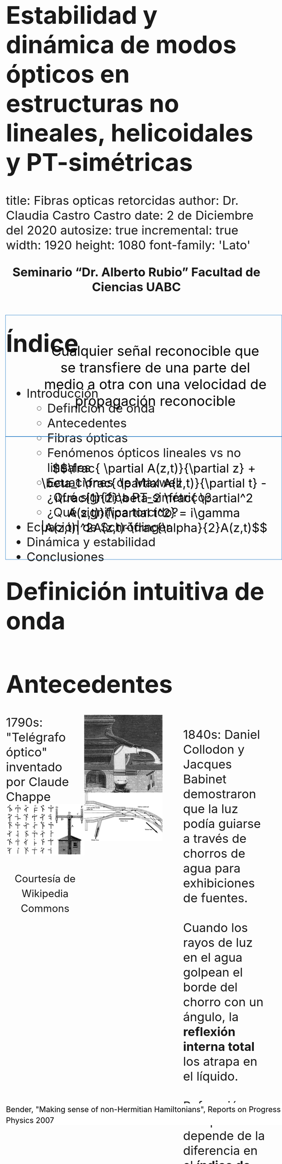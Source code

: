 <style>

.section .reveal .state-background {
   background: #ffffff;
   word-wrap: normal;
  -moz-hyphens: none;
}

.reveal h1, .reveal h2, .reveal h3 {
  word-wrap: normal;
  -moz-hyphens: none;
}

.section .reveal h1, 
.section .reveal h2,
.section .reveal h3,  
.section .reveal ul,
.section .reveal p {
   color: black;
   margin-top: 50px;
   text-align: center;
}

.midcenter {
    position: fixed;
    top: 50%;
    left: 50%;
}

.footer {
    color: black; 
    background: #ffffff;
    position: fixed; 
    top: 95%;
    text-align:left; 
    width:100%;
    font-size: 30px;
}

table {
  border: 1px solid black;
  text-align: center;
  border-bottom: 1px solid #ddd;
}

th {
  text-align: center;
}

tr {
  text-align: center;
}

td {
  text-align: center;
}


table.minimalistBlack {
    border: 3px solid #000000;
    width: 100%;
    text-align: center;
    border-collapse: collapse;
}

body{
  font-size: 40px;
}

</style>


<!-- foo 
Highlighting
bold
strong
orange <b style="color:#d95f02"> text </b>
green  <b style="color:#1b9e77"> text </b>
purple <b style="color:#d24693"> text </b>
red    <b style="color:#FF0000"> text </b>
blue   <b style="color:#0000FF"> text </b>

<p style = "font-size: 50px;">Definición de onda </p>

font-weight:bold;
-->

Estabilidad y dinámica de modos ópticos en estructuras no lineales, helicoidales y PT-simétricas 
=================================================
title: Fibras opticas retorcidas
author: Dr. Claudia Castro Castro
date: 2 de Diciembre del 2020
autosize: true
incremental: true
width: 1920
height: 1080
font-family: 'Lato'


<p style="text-align:center; font-weight:bold">Seminario “Dr. Alberto Rubio” Facultad de Ciencias UABC </p>

<div class='footer'>
<center>
   Copyright Disclaimer: material is for educational purposes only under fair use.
</center>
</div>

Índice
==========================================================

<div style="float:left; width:100%">
<ul>
<li>
Introducción
    <ul>
      <li>Definición de onda</li>
      <li>Antecedentes</li>
      <li>Fibras ópticas</li>
      <li>Fenómenos ópticos lineales vs no lineales</li>   
      <li>Ecuaciones de Maxwell</li>
      <li>¿Qué significa PT-simétrico?</li>
      <li>¿Qué significa torcido?</li>
    </ul>
</li>
<li>Ecuación de Schrödinger </li>
<li>Dinámica y estabilidad</li>
<li>Conclusiones</li>
</ul>
</div>


Definición intuitiva de onda 
========================================================

<div style="border: 1px solid blue;border-color:#287EC7; color:black;position: fixed; top:30%; text-align:center;left:5%;padding:1em; font-size: 45px" class="fragment">
<ul style="list-style-type:none;">
Cualquier señal reconocible que se transfiere de una parte del medio a otra con una velocidad de propagación reconocible
</ul>
</div> 


<div class='footer'>
<small>Whitham, G. B., "Linear and nonlinear waves", Ed. John Wiley & Sons, 1974</small>
</div>


Antecedentes
========================================================

<div style="float:left; width:30%" class="fragment">
1790s: "Telégrafo óptico" inventado por Claude Chappe 
<img src="figs/telegrafooptico.jpeg" alt="Telegrafo optico y sus simbolos"><div style="float:center; width:100%">
</div>
<p style="text-align:center">
<small>Courtesía de Wikipedia Commons </small>
</p>
</div>

<div style="float:left; width:30%" class="fragment">
<img src="figs/fountain.png" alt="Luz guida en chorros de agua"><div style="float:center; width:100%">
</div>
</div>


<div style="float:left; width:40%">
<ul style="list-style-type:none;">
<li> 1840s: Daniel Collodon y Jacques Babinet demostraron que la luz podía guiarse a través de chorros de agua para exhibiciones de fuentes.
</li>
<li></br>
Cuando los rayos de luz en el agua golpean el borde del chorro con un ángulo, la <strong>reflexión interna total</strong> los atrapa en el líquido.
</li>

<li></br>
Refracción en la superficie depende de la diferencia en el <strong>índice de refracción</strong>; cuanto mayor es la diferencia, más refracción
</li>
</ul>
</div>

<div class='footer'>
<small>Hecht, J. City of Light: The Story of Fiber Optics
Oxford University Press, 1999</small>
</div>


Reflexión interna total (TIR)
========================================================

<div style="float:left; width:100%">
<ul style="list-style-type:none;">
<li> 
Es un efecto secundario de la <i>refracción</i>, la curvatura de la luz que pasa de un material transparente a otro.
</li>
</ul>
</div>

<div style="float:left; width:50%" class="fragment">
<img src="figs/refraction_city_of_light.png" alt="Refraction de vidrio a aire"><div style="float:center; width:100%">
</div>
<p style="text-align:center">
<small>Courtesía de Hecht, J. City of Light: The Story of Fiber Optics, 1999</small>
</p>
</div>

<div style="float:left; width:50%">
<ul style="list-style-type:none;">
<li></br><strong>Índice de refracción</strong>
$$n=\frac{\text{velocidad de la luz en el vacio}}{\text{velocidad en el material}}$$
</li>
<li></br><strong>Ley de Snell</strong>
$$n_1 \sin{\theta_1} = n_2 \sin{\theta_2} $$
</li>
<li></br>Resposable por 
</li>
</ul>
</div>

<div style="float:left; width:10%;padding-left:5%" class="fragment">
<img src="figs/fresnel.JPG" alt="Lente de faro Fresnel"><div style="float:center; width:100%">
</div>
</div>

<div style="float:left; width:15%" class="fragment">
<img src="figs/lotus.jpeg" alt="Flor de loto de cristal"><div style="float:center; width:100%">
</div>
</div>

<div style="float:left; width:20%" class="fragment">
<img src="figs/diamond.jpg" alt="Total Internal Reflections in Diamond "><div style="float:center; width:100%">
</div>
<p style="text-align:center">
<small>Courtesía de Wikimedia Commons</small>
</p>
</div>


Reflexión interna total (TIR)
========================================================

<div style="float:left; width:100%">
<ul style="list-style-type:none;">
<li> 
</li>
</ul>
</div>

<div style="float:left; width:40%;font-size: 40px" class="fragment">
<img src="figs/totalinternalreflexion.png" alt="Luz guida en chorros de agua"><div style="float:center; width:100%">
</div>
<p style="text-align:center">
<small>Courtesía de Hecht, J. City of Light: The Story of Fiber Optics, 1999</small>
</p>
</div>


<div style="float:left; width:60%">
<ul>
<li> La luz que golpea la superficie casi directamente se refracta en el aire
</li>

<li>Hay un <b>ángulo crítico</b> donde no puede emerger al aire, se mide a partir de una línea llamada <b>normal</b> que es perpendicular a la superficie.
</li>
<li>Si $\theta_1 > \sin^{-1}\left(\frac{n_2}{n_1}\right)$ $\Rightarrow \sin \theta_2 > 1 \;\;(!)$
</li>
<li>
La luz fuera del ángulo crítico se refleja de nuevo en el cristal.
</li>
<li>ángulo crítico
$\theta_c = \sin^{-1}\left(\frac{n_2}{n_1}\right)$ existe solo cuando $n_2 < n_1$, entonces
TIR ocurre solo dentro del <b>medio con índice más alto</b>
</li>
</ul>
</div>

<div style="float:left; width:20%; padding-left:20%" class="fragment">
<img src="figs/tir_in_a_wine_glass.jpg" alt="Demonstration of Total-Internal-Reflection(TIR) in a wine glass"><div style="float:center; width:100%">
</div>
<p style="text-align:center">
<small>Courtesía de Keerthi, CC BY 4.0 via Wikimedia Commons</small>
</p>
</div>


Inicios de las fibras ópticas
========================================================

<div style="float:left; width:100%">
<ul>
<li>Generaciones de artesanos, inventores, ingenieros y científicos
desarrollaron la tecnología para hacer vidrio
</li>
  <ul>
  <li> Es <b>maleable</b> cuando está caliente, así como la <b>transparencia</b> del sólido, lo que lo ha convertido en un material atractivo.
  </li>
  <li> El ingrediente más importante del vidrio común es el dióxido de silicio, un mineral duradero conocido como <strong>Sílice/Silica</strong>.
  </li>
  </ul>
<li> 1930s: Heinrich Lamm (médico) primera persona conocida que ha demostrado la transmisión de imágenes a través de un arreglo de fibras ópticas
</li> 
  <ul>
  <li> Sin embargo, las fibras descubiertas transmitían imágenes de manera deficiente.
  </li>
  </ul>
<li>1950s: Van Heel y O'Brien recubren una fibra descubierta con un <b>material de índice menor</b> mantendría la TIR mientras protege la superficie óptica
</li>
<ul>
<li>Fibras revestidas de vidrio tenían una atenuación de aproximadamente un <b>decibel por metro (dB/m)</b>, lo que está bien para imágenes médicas, pero demasiado alto para comunicaciones.
</li>
</ul>
</ul>
</div>

<div class='footer'>
<small>Hecht, J. City of Light: The Story of Fiber Optics
Oxford University Press, 1999</small>
</div>





Características de las fibras ópticas
========================================================

<div style="float:left; width:35%" class="fragment">
<img src="figs/cable.jpg" alt="Esquema de fibra optica multi-nucleo"><div style="float:center; width:100%">
</div>
<p style="text-align:left">
<small>Courtesía de depositphotos.com</small>
</p>
</div>

<div style="float:left; width:30%" class="fragment">
<img src="figs/hexagonalarray.png" alt="Esquema de un arreglo 2D"><div style="float:center; width:100%"></div>
<p style="text-align:center">
<small>Pertsch et al. Nonlinearity and
disorder in fiber arrays. Physical
Review letters, 2004</small>
</p>
</div>

<div style="float:left; width:33%" class="fragment">
<img src="figs/array.png" alt="Esquema de un arreglo 2D"><div style="float:center; width:100%">
</div>
<p style="text-align:center">
<small>Joannopoulos et al. Photonic crystals: molding the flow of light. Princeton University Press, 2011.</small>
</p>
</div>


Características de las fibras ópticas
========================================================

<div style="float:left; width:33%" class="fragment">
<img src="figs/dielectric_fiber.png" alt="Esquema de fibra optica dielectric y el perfil de indices de refraccion"><div style="float:center; width:100%">
</div>
<p style="text-align:center">
<small>Agrawal G., Nonlinear fiber optics, Academic Press, 2013</small>
</p>
</div>


<div style="float:left; width:100%">
<ul style="list-style-type:none;">
<li> 
</li>
</ul>
</div>


Dispersión
========================================================

<div style="float:left; width:40%" class="fragment">
<img src="figs/waterdrop.jpg" alt="Gota que cae en agua"><div style="float:center; width:100%">
</div>
<p style="text-align:center">
<small>Cortesia de Pixabay </small>
</p>
</div>

 
<div style="float:left; width:60%">
<ul>
<li> Como cuando una piedra que cae en un estanque inmóvil produce ondas en la superficie del agua, eventualmente desaparecen y se desvanecen
</li>
<li>
Un rayo de luz puede extenderse cuando viaja a través de diferentes medios.
</li>
<li> La dispersión temporal y la difracción espacial se deben a la dependencia del índice de refracción de la frecuencia y la longitud de onda
</li>
<li>Ambos causan un ensanchamiento espacial y temporal de la luz.
</li>
</ul>
</div>


<div class='footer'>
<small>Yang J., "Nonlinear waves and nonintegrable systems", Ed. SIAM, 2010</small>
</div>



Ecuaciones de Maxwell
========================================================

La luz es una <b>onda electro-magnética</b> que consiste de un campo eléctrico  y un campo magnético oscilando a una tasa muy alta ($10^{14}$ Hz) viajando en el espacio con una dirección perpendicular a ambos campos vectoriales

<div style="float:left; width:30%">
<ul style="list-style-type:none;">
<li>
$$\begin{align}
\nabla\times\mathbf{E}=&-\frac{\partial\mathbf{B}}{\partial t}\\
\nabla\times\mathbf{H}=&\mathbf{J}+\frac{\partial\mathbf{D}}{\partial t}\\
\nabla\cdot\mathbf{D}=&\rho_{v}\\
\nabla\cdot\mathbf{B}=&0
\end{align}$$
</li>
</ul>
</div>

<div style="float:left; width:40%">
<ul style="list-style-type:none;">
<li> 
</br>$\mathbf{E}$ campo eléctrico [$V/m$]
</br>$\mathbf{B}$ densidad de flujo magnético [$T$]
</br>$\mathbf{H}$ campo magnético [$A/m$]
</br>$\mathbf{D}$ densidad de flujo eléctrico [$C/m^2$]
</br>$\mathbf{J}$ densidad de corriente eléctrica  [$A/m^2$]
</li>
</ul>
</div>

<div style="float:left; width:30%">
<ul style="list-style-type:none;">
<li></br> $\mathbf{D}=\varepsilon \mathbf{E}$
</br>$\mathbf{B}=\mu \mathbf{H}$
</br>$\mathbf{J}=\sigma \mathbf{E}$
</br></br>$\varepsilon= \varepsilon_0 \varepsilon_r$ dielectric permittivity
</br>$\mu= \mu_0 \mu_r$ permeability
</br>$\sigma$ electric conductivity
</li>
</ul>
</div>

<div style="float:left; width:100%">
<ul style="list-style-type:none;">
</ul>
</div>



<div style="float:left; width:100%">
<ul>
<h2>Ecuación de onda</h2>
<li>El campo vectorial eléctrico satisface la ecuación de onda
$$\nabla^2 \mathbf{E}(\mathbf{r},t)-\frac{1}{c^2}\frac{\partial^2 \mathbf{E}(\mathbf{r},t)
}{\partial t^2}=0$$
</li>
<li>T-simetría: ecuación es <strong>invariante</strong>  w. r. t. tiempo $t\rightarrow -t$
</li>
</ul>
</div>

<div class='footer'>
<small>Wartak, Computational photonics, Cambridge Univeristy Press, 2013</small>
</div>



Óptica lineal vs no lineal
========================================================

<div style="float:left; width:100%">
<ul style="list-style-type:none;">
<li><b style="color:#1b9e77"> Lineal </b>: las ondas electromagnéticas inducen una separación de las cargas en el material, es decir, una <i>polarización</i> $P_L$, la cual es <b style="color:#1b9e77">directamente proporcional</b> al campo eléctrico
$$P = \varepsilon_0 \chi^{(1)} E$$
donde   $\varepsilon_0$ es la <i>permitividad del vacío</i> y
$\chi^{(1)}$ es la constante de <i>susceptibilidad</i>.
</li>
</ul>
</div>

<div style="float:left; width:100%">
<ul>
<li> Interacción de la luz con la materia <b style="color:#1b9e77">no modifica</b> las propiedades de onda
</li>
<li>Ejemplos de fenómenos ópticos lineales:
</li>
</ul>
</div>


<div style="float:left; width:11%" class="fragment">
<img src="figs/cat.jpg" alt="Reflejo de un gato en un espejo"><div style="float:center; width:100%"></div>
<p style="text-align:center"><small>
Reflexión
</small></p>
</div>


<div style="float:left; width:14%" class="fragment">
<img src="figs/pencil.jpg" alt="Ejemplos de fenómenos ópticos lineales"><div style="float:center; width:100%">
</div>
<p style="text-align:center"><small>
Refracción
</small></p>
</div>



<div style="float:left; width:33%" class="fragment">
<img src="figs/photochomic-vs-transition-lenses.jpg" alt="Lentes photocromaticos"><div style="float:center; width:100%">
</div>
<p style="text-align:center"><small>
Photocromia
</small></p>
</div>


<div style="float:left; width:42%">
<ul style="list-style-type:none">
<li>$\diamond$ Linealidad es una suposición que solo es válida para <b style="color:#1b9e77">bajas intensidades</b>
</li>
<li></br>
</li>
<li>$\diamond$ Casi todos los materiales tienen algunos efectos no lineales si la fuente de luz solo es lo suficientemente potente  <b style="color:#d95f02">altas intensidades</b>
</li>
</ul>
</div>

<div class='footer'>
   <small>Agrawal G., Nonlinear fiber optics, Academic Press, 2013 </small>
</div>



Óptica no lineal
========================================================

<div style="float:left; width:100%">
<ul style="list-style-type:none;">
<li><b style="color:#d95f02">No lineal</b>: describe el comportamiento de la luz en medios  en   cual   el   componente   dieléctrico   de la <i>polarización</i> responde a la forma no lineal del campo eléctrico de la luz $E$
$$P=\varepsilon_0  \chi^{(1)}E + \varepsilon_0 \chi^{(2)}E^2 +  \varepsilon_0 \chi^{(3)}E^3+\dots$$
</li>
</ul>
</div>

<div style="float:left; width:100%">
<ul>
<li> 2nd order susceptibility $$\chi^{(2)} \approx 1.94\times10^{-12}\;m/V$$
</li>
<li> 3rd order susceptibility$$\chi^{(3)} \approx 3.78\times10^{-24}\;m^2/V^2$$
</li>
<li> Para fibras de <strong>sílice</strong> $SiO_2$ el effecto de segundo orden es despreciable
</li>
<li> $\chi^{(3)}$ está asociada al <strong>effecto Kerr</strong>
</li>
<li>Polarizacion total: lineal + no lineal 
$$P(\omega) = \varepsilon_0 \chi^{(1)}E(\omega)+3\varepsilon_0\chi^{(3)}|E(\omega)|^2E(\omega)  $$
</li>
<li>Effective susceptibility
$$\chi_{eff} = \chi^{(1)}+3\chi^{(3)}|E(\omega)|^2 $$
</li>
<li>Está ligada al índice de refracción 
$$\bar{n} = 1+\chi^{(3)}=\bar{n}_0 +\bar{n}_2\;I$$
</li>
</ul>
</div>


Óptica no lineal: effecto Kerr 
========================================================
 

<div style="float:left; width:100%">
<ul style="list-style-type:none;">
<li> Descubierta por John Kerr en 1875
</li>
<li> Describe situaciones donde el índice de refracción depende de el campo eléctrico como 
$$\bar{n}(\omega, |E|^2)=\bar{n}_0(\omega) + \bar{n}_2(\omega)|E|^2$$
</li>
<li>Para sílice es $1.3\times10^{-22}\; m^2/V^2$
</li>
</ul>
</div>


Derivación de la ecuación de Schrödinger
========================================================

<div style="float:left; width:100%">
<ul style="list-style-type:none;">
<li>En medio Kerr el índice de refracción depende de la intensidad del campo eléctrico $I(t)$
$$\bar{n}(t)=\bar{n}_0 + \bar{n}_2 I(t), \;\;\;I(t)=2\bar{n}_0\varepsilon_0 c |A(z,t)|^2$$
</li>
<li> y 
$$E(z,t)=A(z,t)e^{i(\omega_0 t-\beta _0 z)}$$
</li>
<li>Aplicando transformada de Fourier del campo óptico
$$E(z,t)=\int_{-\infty}^{\infty} \tilde{E}(z,\omega)e^{i(\omega t - \beta z)} \;d\omega$$
</li>
<li>Considerar la expansion de Taylor de la constante de propagación
$$\beta(\omega) = \beta_0 + \beta _1 (\omega - \omega_0 )+\frac{1}{2}\beta_2 (\omega - \omega_0)^2 + \Delta \beta_{NL}$$
</li>
<li>Sustituir
$$\begin{align}
E(z,t)=&e^{-i\beta_0 z}\int_{-\infty}^{\infty} \tilde{E}(z,\omega)e^{i\omega t - i\beta_1 z \Delta \omega - i\frac{1}{2}\beta_2 z \Delta \omega^2-iz\Delta\beta_{NL} } \;d(\Delta\omega)\\
=&e^{i(\omega_0t-\beta_0 z)}\int_{-\infty}^{\infty} \tilde{E}(z,\omega_0 +\Delta \omega)e^{it\Delta\omega-i\beta_1 z \Delta \omega - i\frac{1}{2}\beta_2 z \Delta \omega^2-iz\Delta\beta_{NL}} \;d(\Delta\omega)\\
\equiv&e^{i(\omega_0 t-\beta _0 z)} A(z,t)
\end{align}$$
</li>
</ul>
</div>

<div class='footer'>
<small>Wartak, "Computational photonics", Cambridge Univeristy Press, 2013</small>
</div>



Derivación de la ecuación de Schrödinger
========================================================

<div style="float:left; width:100%">
<ul style="list-style-type:none;">
<li> Hemos definido 
$$A(z,t) = \int_{-\infty}^{\infty} \tilde{E}(z,\omega_0 +\Delta \omega)e^{it\Delta\omega-i\beta_1 z \Delta \omega - i\frac{1}{2}\beta_2 z \Delta \omega^2-iz\Delta\beta_{NL}} \;d(\Delta\omega)
=\int_{-\infty}^{\infty} \tilde{E}(z,\omega_0 +\Delta \omega)e^{ig(z,t)} \;d(\Delta\omega)$$
</li>
<li> Derivar
$$\begin{align}
\frac{ \partial A(z,t)}{\partial t}  =&\int_{-\infty}^{\infty} \tilde{E}(z,\omega_0 +\Delta \omega)i\Delta \omega e^{ig(z,t)} \;d(\Delta\omega) \\
\frac{ \partial^2 A(z,t)}{\partial t^2}  =&\int_{-\infty}^{\infty} \tilde{E}(z,\omega_0 +\Delta \omega)(i\Delta \omega)^2 e^{ig(z,t)} \;d(\Delta\omega) \\
\frac{ \partial A(z,t)}{\partial z}  =&\int_{-\infty}^{\infty} \tilde{E}(z,\omega_0 +\Delta \omega)(-i\beta_1  \Delta \omega - i\frac{1}{2}\beta_2 \Delta \omega^2-i\Delta\beta_{NL}) e^{ig(z,t)} \;d(\Delta\omega) 
\end{align}$$
</li>
<li>Combinar
$$\frac{ \partial A(z,t)}{\partial z} +  \beta_1 \frac{ \partial A(z,t)}{\partial t} -i\frac{1}{2}\beta_2 \frac{ \partial^2 A(z,t)}{\partial t^2} =  \int_{-\infty}^{\infty} \tilde{E}(z,\omega_0 +\Delta \omega) \left[  ... \right]e^{ig(z,t)} \;d(\Delta\omega)$$
</li>
<li> La expresion en $[...]$ es $-i\bar{n}_2k_0 I$
</li>
<li>Entonces
$$\frac{ \partial A(z,t)}{\partial z} +  \beta_1 \frac{ \partial A(z,t)}{\partial t} -i\frac{1}{2}\beta_2 \frac{ \partial^2 A(z,t)}{\partial t^2} =  -i\bar{n}_2k_0I \int_{-\infty}^{\infty} \tilde{E}(z,\omega_0 +\Delta \omega) e^{ig(z,t)} \;d(\Delta\omega)$$
</li>
</ul>
</div>

<div class='footer'>
<small>Wartak, "Computational photonics", Cambridge Univeristy Press, 2013</small>
</div>


Derivación de la ecuación de Schrödinger
========================================================

<div style="float:left; width:100%">
<ul style="list-style-type:none;">
<li>
</li>
<li>Entonces
$$\frac{ \partial A(z,t)}{\partial z} +  \beta_1 \frac{ \partial A(z,t)}{\partial t} -i\frac{1}{2}\beta_2 \frac{ \partial^2 A(z,t)}{\partial t^2} =  -i\bar{n}_2k_0 I \int_{-\infty}^{\infty} \tilde{E}(z,\omega_0 +\Delta \omega) e^{ig(z,t)} \;d(\Delta\omega)$$
</li>
<li>
$$``\qquad" \qquad =  -i\bar{n}_2k_0 I A(z,t)$$
</li>
<li> Por lo tanto 
</li>
</ul>
</div>


<div style="border: 1px solid blue;border-color:#287EC7; color:black;position: fixed; top:40%; text-align:center;left:5%;padding:1em;" class="fragment">
<ul style="list-style-type:none;">
<li>
$$\frac{ \partial A(z,t)}{\partial z} +  \beta_1 \frac{ \partial A(z,t)}{\partial t} -i\frac{1}{2}\beta_2 \frac{ \partial^2 A(z,t)}{\partial t^2} = i\gamma |A(z,t)|^2A(z,t)-\frac{\alpha}{2}A(z,t)$$
</li>
</ul>
</div> 


<div class='footer'>
<small>Wartak, Computational photonics, Cambridge Univeristy Press, 2013</small>
</div>


Ecuación discreta no lineal de Schrödinger (DNLS)
========================================================


<div style="float:left; width:100%">
<ul style="list-style-type:none;">
<li> 
Considere la dinámica de propagación en un arreglo <b>discreto</b> de fibras ópticas descrita por la ecuación discreta de Schrödinger no lineal (DNLS)
$$\begin{equation}\label{eq:DNLSE}
i \frac{dc_n}{dz} =  \epsilon_n c_n  - k(c_{n+1}+c_{n-1}) + \sigma|c_n|^2c_n,
\end{equation}$$
</li>
<li>$c_n$: amplitudes complejas,  en el sitio $n$, que dependen de la dirección de la variable de propagación $z\in\mathbb{R}$
</br>$k$: fuerza uniforme de acoplamiento con el vecino más cercano
</br>$\epsilon_n$: perfil de índice de refracción in-situ
</br>$\sigma$: fuerza de no linealidad
</li>
<li>$\diamond$ El hamiltoniano que da lugar a las ecuaciones de movimiento viene dado por la ecuación
$$\begin{equation}\label{eq:hamiltonian}
H_D = \sum_n \epsilon_n|c_n|^2 + \frac{\sigma}{2}|c_n|^4 - k\left(c_{n+1}c_n^*+c^*_{n+1}c_n  \right).
\end{equation}$$
</li>
<li>Configuración ideal de guías de ondas ópticas idénticas, donde $\epsilon_n$ es una constante fija $\epsilon$.
</li>
</ul>
</div>


<div style="float:left; width:60%;padding-left:20%" class="fragment">
<img src="figs/flatarray.png" style="width:100%" alt="Surface with positive orientation"><div style="float:left; width:100%">
</div>
<p style="text-align:center"><small>
Representación esquemática de un arreglo de guías de ondas ópticas planar. $r_n$ es el radio de cada núcleo en particular
</small></p>
</div>


Parity-Time (PT) simetría
========================================================

<div style="float:center; width:100%">
<ul style="list-style-type:none;">
<li>
<table style="font-size: 40px; width: 100%; text-align: center; " class="minimalistBlack">
<tr>
  <th>Quantum Mechanics</th>
  <th>Optics</th>
</tr>
<tr>
  <td>Schrödinger equation</td>
  <td>Paraxial equation</td>
</tr>
<tr>
  <td>$i\hslash\frac{\partial\Psi}{dt}+\frac{h^{2}}{2m}\frac{\partial^{2}\Psi}{\partial x^{2}}-V\left(x\right)\Psi=0$</td>
  <td>$i\lambda\frac{\partial E}{\partial z}+\frac{\lambda^{2}}{2}\frac{\partial^{2}E}{\partial x^{2}}+n\left(x\right)E=0$</td>
</tr>
<tr>
  <td>time </td> <td>propagation distance</td>
</tr>
<tr>
  <td>$t$</td>  <td>$z$</td>
</tr>
<tr>
  <td>Plank's constant </td> <td>Wavelength</td>
</tr>
<tr>
  <td>$\hslash$</td>  <td>$\lambda=\frac{1}{k}$</td>
</tr>
<tr>
  <td>Probability amplitude </td> <td>Electric field envelope</td>
</tr>
<tr>
  <td>$\Psi\left(x,t\right)$</td>  <td>$E\left(x,z\right)$</td>
</tr>
<tr>
  <td>Complex potential</td> <td>Complex refraction</td>
</tr>
<tr>
  <td>$V\left(x\right)=V_{R}\left(x\right)+iV_{I}\left(x\right)$</td>  <td>$n\left(x\right)=n_{R}\left(x\right)+in_{I}\left(x\right)$</td>
</tr>
</table>
</li>
</ul>
</div>


Parity-Time (PT) simetría
========================================================

<div style="float:left; width:100%">
<ul style="list-style-type:none">
<li>Bender consideró si un sistema hamiltoniano mecánico cuántico con un potencial complejo puede tener un espectro real. 
</li>
<li><center>
P: $\hat{x}\rightarrow -\hat{x}\;$ y $\;\hat{p}\rightarrow -\hat{p}$</br>
T: $\hat{x}\rightarrow \hat{x}\;$, $\;\hat{p}\rightarrow -\hat{p}\;$, y  $\;i\rightarrow -i$ </center>
</br>$\hat{p}$: momentum operator.
</br>$\hat{x}$: space operator.
</li>
<li>
<p style="border:3px; border-style:solid; border-color:#287EC7; padding: 1em;"> <strong> Condición de PT-simetría</strong>
$$V(x) = V^*(-x)\qquad n(x)= n^*(-x)$$ 
</p>Esto se traduce en el potencial complejo cuya parte real es una función par mientras que la parte imaginaria es impar.
</li>
<li> $\circ$ Hamiltoniano PT-simétrico
<ul>
<li> Puede tener un eigen-espectro real
</li>
<li> Eigen-estados PT-simétricos puede que occurran para cierto régimen paramétrico
</ul>
</li>
</ul>
</div>


<div class='footer'>
<small>Bender, "Making sense of non-Hermitian Hamiltonians", Reports on Progress in Physics 2007</small>
</div>


Parity-Time (PT) simetría
========================================================

<div style="float:left; width:50%" class="fragment">
Sistemas ópticos acoplados convencionales y PT-simétricos. 
<img src="figs/nphys1515-f1.png"><div style="width:100%">
</div>
<p style="text-align:center"><small>Rüter et al., Nature Physics, 2010
</small></p>
</div>

<div style="float:left; width:32%" class="fragment">
Propagación del haz en dos guías de ondas PT-simétricas no lineales.
<img src="figs/ramezani_img.jpg" alt="Metasuperficie"><div style="float:center; width:100%">
</div>
<p style="text-align:center"><small> Ramezani et al. PR A 2010
</small></p>
</div>

<div style="float:left; width:50%;padding-left:20%" class="fragment">
Dispersor recubierto con una metasuperficie ultrafina con pérdida y ganancia equilibradas. 
<img src="figs/invisibility.jpg" alt="Metasuperficie"><div style="float:center; width:100%">
</div>
<p style="text-align:center"><small>Sounas et al., Phys. Rev. Applied 2015
</small></p>
</div>


Fibras  multi-núcleo no lineal PT-simétricas
========================================================

<div style="float:left; width:100%">
<ul style="list-style-type:none;">
<li> Considere la dinámica de propagación del haz en una fibra discreta de múltiples núcleos de $N$ sitios dispuestos igualmente espaciados en un anillo de radio $R_0$ donde cada núcleo tiene un radio $r_0$, descrito por las ecuaciones de modos acoplados
Dinámica de propagación en una matriz discreta de fibras ópticas descrita por la ecuación discreta de Schrodinger no lineal (DNLS)
$$i\frac{{dc_{n}}}{dz}=k\left(c_{n+1}+c_{n-1}\right)+i\gamma_{n}c_{n}+\sigma|c_{n}|^{2}c_{n}$$
</li>
<li>$c_n$: representa amplitudes complejas,  en el sitio $n$, que dependen de la dirección de la variable de propagación $z\in\mathbb{R}$
</br>$k$: fuerza uniforme del acoplamiento con el vecino más cercano
</br>$\gamma_n$:tasa de <b style="color:blue">ganancia</b> óptica (${\color{blue} {\gamma_n>0}}$) o <b style="color:gray">pérdida</b> (${\color{gray} {\gamma_n<0}}$)

</li>
</ul>
</div>


<div style="float:left; width:50%;padding-left:25%" class="fragment">
<img src="figs/diagram.jpg" alt="Esquema de una fibra optica torcida"><div style="float:center; width:100%">
</div>
<p style="text-align:center"><small>Esquema de fibra óptica multi-core PT-simétrica
</small></p>
</div>




Fibras  multi-núcleo no lineal helicoidal PT-simétricas
========================================================

<div style="float:left; width:100%">
<ul style="list-style-type:none;">
<li> Considere la dinámica de propagación del haz en una fibra discreta de múltiples núcleos de $N$ sitios dispuestos igualmente espaciados en un anillo de radio $R_0$ donde cada núcleo tiene un radio $r_0$, descrito por las ecuaciones de modos acoplados
Dinámica de propagación en una matriz discreta de fibras ópticas descrita por la ecuación discreta de Schrodinger no lineal (DNLS)
$$i\frac{{dc_{n}}}{dz}=k\left({\color{orange} {e^{-i\phi}}}c_{n+1}+{\color{orange} {e^{i\phi}}}c_{n-1}\right)+i\gamma_{n}c_{n}+\sigma|c_{n}|^{2}c_{n}$$
</li>
<li>$c_n$: representa amplitudes complejas,  en el sitio $n$, que dependen de la dirección de la variable de propagación $z\in\mathbb{R}$
</br>$k$: fuerza uniforme del acoplamiento con el vecino más cercano

</br>$\gamma_n$: tasa de <b style="color:blue">ganancia</b> óptica (${\color{blue} {\gamma_n>0}}$) o <b style="color:gray">pérdida</b> (${\color{gray} {\gamma_n<0}}$)
</br> $\phi$: <b style="color:#d95f02">Peierls phase</b>
</li>
</ul>
</div>


<div style="float:left; width:50%;padding-left:25%" class="fragment">
<img src="figs/twisted_multicore.png" alt="Esquema de una fibra optica torcida"><div style="float:center; width:100%">
</div>
<p style="text-align:center"><small>Esquema de fibra óptica helicoidal PT-simétrica
</small></p>
</div>

Ruptura de PT-simetría: caso lineal
========================================================

<div style="float:left; width:100%">
$$i\frac{{dc_{n}}}{dz}=k\left(^{-i\phi}c_{n+1}+^{i\phi}c_{n-1}\right)+i\gamma_{n}c_{n}$$
<ul>
<li>PT-simetría alternante $\gamma_n=(-1)^{n+1}\gamma$,  $\gamma=2.04$
<ul><li>Cambio de signo $\Leftrightarrow$ ganancia/perdida</li></ul>
</li>
<li>Condiciones de frontera periódicas $c_{n + N} = c_n$</li>
<li>Otros valores usados $\sigma=0$, $n_s=1.552$, $R_0=8\mu m$, $\lambda=980nm$, $r_0=0.91R_0$</li>
</ul>
</div>

<div style="float:left; width:70;padding-left:15%" class="fragment">
Observe the PT-symmetry breaking induced by the twist of the fiber.
<img src="figs/linear6PTcase.png" alt="Esquema de una fibra óptica torcida"><div style="float:center; width:100%">
</div>
<p style="text-align:center"><small>Longhi S., PT phase control in circular multi-core fibers. Optics letters, 2016.
</small></p>
</div>

<div style="float:left; width:100%">
<ul style="list-style-type:none;">
<li>Cuando se tuerce por un ángulo de $\phi =\pi/6$ se volve inestable :(
</li>
</ul>
</div>



No lineal pero conservado
========================================================
$$i\frac{{dc_{n}}}{dz}=k\left(e^{-i\phi}c_{n+1}+e^{i\phi}c_{n-1}\right)+{\color{gray} {i\gamma_{n}c_{n}}}+\sigma|c_{n}|^{2}c_{n}$$
con $\gamma_n =0$
<div style="float:left; width:100%">
<ul>
<li>If we make the transformation $c_n = a_n(z)e^{i\varphi_ n}$, $\varphi_ {n+1} −\varphi_n= \phi$</li>
<li>The equations for $a_n$ are
those of the classical uniform array, but now the periodic boundary condition is modified to $a_{n+N} = a_n e^{ iN\varphi}$. 
</li>
<li>This transformation also shows in the Hamiltonian
$$H=\sum_{n=1}^N k \left( c_{n + 1} c_n^*e^{-i \phi} + c_n c^*_{n+1} e^{i \phi}\right)+\frac{\sigma}{2}|c_n|^4 = 
  \sum_{n=1}^N k \left( a_{n + 1} a_n^* + a_n a^*_{n+1} \right)+\frac{\sigma}{2}|a_n|^4.$$
</li>
</ul>
</div>


Conclusiones
========================================================

<div style="float:left; width:100%">
<ul>
<li>Exploramos cómo la dinámica de la fibra no lineal con seis núcleos se ve afectada por un giro inducido en el escenario cuando la ganancia/ pérdida no está presente en el modelo y cuando hay un perfil de ganancia/ pérdida alternante. 
</li>
<li>
Los resultados numéricos destacan el potencial de inducir una torsión de fibra para controlar la dinámica de la luz en fibras de múltiples núcleos no lineales y sugieren un escenario rico para una mayor exploración del espacio de parámetros.
</li>
</ul>
</div>


<div style="float:left; width:100%">
<ul  style="list-style-type:none;">
<li></br>
<p style="border:3px; border-style:solid; border-color:#287EC7; padding: 1em;" class="fragment">
<b style="color:#d95f02"> ¡Gracias! </b>
</p>

</li>
</ul>
</div>









